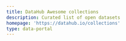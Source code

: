 ```yaml
---
title: DataHub Awesome collections
description: Curated list of open datasets
homepage: 'https://datahub.io/collections'
type: data-portal
---
```


